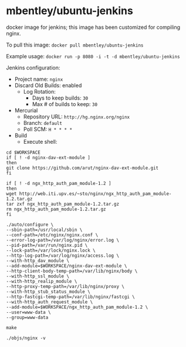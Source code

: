 mbentley/ubuntu-jenkins
==================

docker image for jenkins; this image has been customized for compiling nginx.

To pull this image:
`docker pull mbentley/ubuntu-jenkins`

Example usage:
`docker run -p 8080 -i -t -d mbentley/ubuntu-jenkins`


Jenkins configuration:
* Project name: `nginx`
* Discard Old Builds: enabled
  * Log Rotation:
     * Days to keep builds: `30`
     * Max # of builds to keep: `30` 
* Mercurial
  * Repository URL: `http://hg.nginx.org/nginx`
  * Branch: `default`
  * Poll SCM: `H * * * *`
* Build
  * Execute shell:

```
cd $WORKSPACE
if [ ! -d nginx-dav-ext-module ]
then
git clone https://github.com/arut/nginx-dav-ext-module.git
fi

if [ ! -d ngx_http_auth_pam_module-1.2 ]
then
wget http://web.iti.upv.es/~sto/nginx/ngx_http_auth_pam_module-1.2.tar.gz
tar zxf ngx_http_auth_pam_module-1.2.tar.gz
rm ngx_http_auth_pam_module-1.2.tar.gz
fi

./auto/configure \
--sbin-path=/usr/local/sbin \
--conf-path=/etc/nginx/nginx.conf \
--error-log-path=/var/log/nginx/error.log \
--pid-path=/var/run/nginx.pid \
--lock-path=/var/lock/nginx.lock \
--http-log-path=/var/log/nginx/access.log \
--with-http_dav_module \
--add-module=$WORKSPACE/nginx-dav-ext-module \
--http-client-body-temp-path=/var/lib/nginx/body \
--with-http_ssl_module \
--with-http_realip_module \
--http-proxy-temp-path=/var/lib/nginx/proxy \
--with-http_stub_status_module \
--http-fastcgi-temp-path=/var/lib/nginx/fastcgi \
--with-http_auth_request_module \
--add-module=$WORKSPACE/ngx_http_auth_pam_module-1.2 \
--user=www-data \
--group=www-data

make

./objs/nginx -v
```
